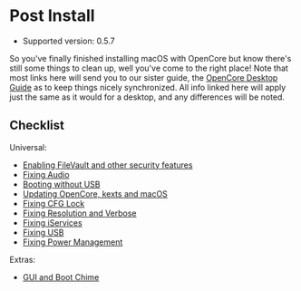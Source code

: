 # Post Install

* Supported version: 0.5.7

So you've finally finished installing macOS with OpenCore but know there's still some things to clean up, well you've come to the right place! Note that most links here will send you to our sister guide, the [OpenCore Desktop Guide](https://dortania.github.io/OpenCore-Desktop-Guide/) as to keep things nicely synchronized. All info linked here will apply just the same as it would for a desktop, and any differences will be noted.

## Checklist

Universal:

* [Enabling FileVault and other security features](https://dortania.github.io/OpenCore-Desktop-Guide/post-install/security)
* [Fixing Audio](https://dortania.github.io/OpenCore-Desktop-Guide//post-install/audio)
* [Booting without USB](https://dortania.github.io/OpenCore-Desktop-Guide//post-install/oc2hdd)
* [Updating OpenCore, kexts and macOS](https://dortania.github.io/OpenCore-Desktop-Guide//post-install/update)
* [Fixing CFG Lock](https://dortania.github.io/OpenCore-Desktop-Guide//extras/msr-lock)
* [Fixing Resolution and Verbose](https://dortania.github.io/OpenCore-Desktop-Guide//post-install/verbose)
* [Fixing iServices](https://dortania.github.io/OpenCore-Desktop-Guide//post-install/iservices)
* [Fixing USB](https://usb-map.gitbook.io/project/)
* [Fixing Power Management](https://dortania.github.io/OpenCore-Desktop-Guide/post-install/pm.md)

Extras:

* [GUI and Boot Chime](https://dortania.github.io/OpenCore-Desktop-Guide/extras/gui.html)
